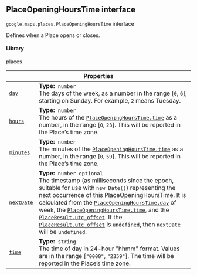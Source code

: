 
<devsite-heading text=" PlaceOpeningHoursTime interface" for="PlaceOpeningHoursTime" level="h2" link="" toc="" back-to-top=""><h2 id="PlaceOpeningHoursTime" is-upgraded="">PlaceOpeningHoursTime interface</h2></devsite-heading>
<p>
<code translate="no" dir="ltr"><span itemprop="path">google.maps.places</span>.<span itemprop="name">PlaceOpeningHoursTime</span></code>
interface
</p>
<p>Defines when a Place opens or closes.</p>
<devsite-heading text="Library" for="library_15" level="h4" link=""><h4 is-upgraded="" id="library_15">Library</h4></devsite-heading>
<p>places</p>
<div class="devsite-table-wrapper"><table class="properties responsive" summary="interface PlaceOpeningHoursTime - Properties">
<thead>
<tr><th colspan="2">Properties</th>
</tr></thead>
<tbody>
<tr id="PlaceOpeningHoursTime.day">
<td itemprop="property"><code translate="no" dir="ltr"><a class="secret-link" href="#PlaceOpeningHoursTime.day"><span>day</span></a></code></td>
<td><div><strong>Type:</strong>&nbsp; <code translate="no" dir="ltr">number</code></div>
<div class="desc">The days of the week, as a number in the range [<code translate="no" dir="ltr">0</code>, <code translate="no" dir="ltr">6</code>], starting on Sunday. For example, <code translate="no" dir="ltr">2</code> means Tuesday.</div></td>
</tr>
<tr id="PlaceOpeningHoursTime.hours">
<td itemprop="property"><code translate="no" dir="ltr"><a class="secret-link" href="#PlaceOpeningHoursTime.hours"><span>hours</span></a></code></td>
<td><div><strong>Type:</strong>&nbsp; <code translate="no" dir="ltr">number</code></div>
<div class="desc">The hours of the <code translate="no" dir="ltr"><a href="/maps/documentation/javascript/reference/places-service#PlaceOpeningHoursTime.time">PlaceOpeningHoursTime.time</a></code> as a number, in the range [<code translate="no" dir="ltr">0</code>, <code translate="no" dir="ltr">23</code>]. This will be reported in the Place’s time zone.</div></td>
</tr>
<tr id="PlaceOpeningHoursTime.minutes">
<td itemprop="property"><code translate="no" dir="ltr"><a class="secret-link" href="#PlaceOpeningHoursTime.minutes"><span>minutes</span></a></code></td>
<td><div><strong>Type:</strong>&nbsp; <code translate="no" dir="ltr">number</code></div>
<div class="desc">The minutes of the <code translate="no" dir="ltr"><a href="/maps/documentation/javascript/reference/places-service#PlaceOpeningHoursTime.time">PlaceOpeningHoursTime.time</a></code> as a number, in the range [<code translate="no" dir="ltr">0</code>, <code translate="no" dir="ltr">59</code>]. This will be reported in the Place’s time zone.</div></td>
</tr>
<tr id="PlaceOpeningHoursTime.nextDate">
<td itemprop="property"><code translate="no" dir="ltr"><a class="secret-link" href="#PlaceOpeningHoursTime.nextDate"><span>nextDate</span></a></code></td>
<td><div><strong>Type:</strong>&nbsp; <code translate="no" dir="ltr">number <span class="optional-type-annotation">optional</span></code></div>
<div class="desc">The timestamp (as milliseconds since the epoch, suitable for use with <code translate="no" dir="ltr">new Date()</code>) representing the next occurrence of this PlaceOpeningHoursTime. It is calculated from the <code translate="no" dir="ltr"><a href="/maps/documentation/javascript/reference/places-service#PlaceOpeningHoursTime.day">PlaceOpeningHoursTime.day</a></code> of week, the <code translate="no" dir="ltr"><a href="/maps/documentation/javascript/reference/places-service#PlaceOpeningHoursTime.time">PlaceOpeningHoursTime.time</a></code>, and the <code translate="no" dir="ltr"><a href="/maps/documentation/javascript/reference/places-service#PlaceResult.utc_offset">PlaceResult.utc_offset</a></code>. If the <code translate="no" dir="ltr"><a href="/maps/documentation/javascript/reference/places-service#PlaceResult.utc_offset">PlaceResult.utc_offset</a></code> is <code translate="no" dir="ltr">undefined</code>, then <code translate="no" dir="ltr">nextDate</code> will be <code translate="no" dir="ltr">undefined</code>.</div></td>
</tr>
<tr id="PlaceOpeningHoursTime.time">
<td itemprop="property"><code translate="no" dir="ltr"><a class="secret-link" href="#PlaceOpeningHoursTime.time"><span>time</span></a></code></td>
<td><div><strong>Type:</strong>&nbsp; <code translate="no" dir="ltr">string</code></div>
<div class="desc">The time of day in 24-hour "hhmm" format. Values are in the range [<code translate="no" dir="ltr">"0000"</code>, <code translate="no" dir="ltr">"2359"</code>]. The time will be reported in the Place’s time zone.</div></td>
</tr>
</tbody>
</table></div>
<script src="replace_links.js"></script>
